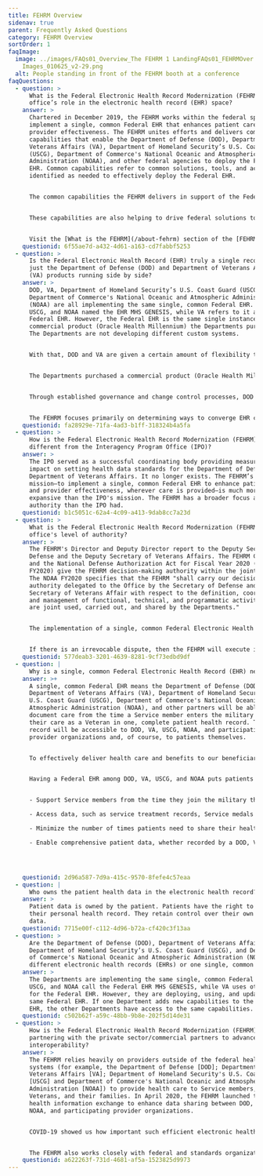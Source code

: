 ```yaml
---
title: FEHRM Overview
sidenav: true
parent: Frequently Asked Questions
category: FEHRM Overview
sortOrder: 1
faqImage:
  image: ../images/FAQs01_Overview_The FEHRM 1 LandingFAQs01_FEHRMOver Page
    Images_010625_v2-29.png
  alt: People standing in front of the FEHRM booth at a conference
faqQuestions:
  - question: >
      What is the Federal Electronic Health Record Modernization (FEHRM)
      office’s role in the electronic health record (EHR) space?
    answer: >
      Chartered in December 2019, the FEHRM works within the federal space to
      implement a single, common Federal EHR that enhances patient care and
      provider effectiveness. The FEHRM unites efforts and delivers common
      capabilities that enable the Department of Defense (DOD), Department of
      Veterans Affairs (VA), Department of Homeland Security’s U.S. Coast Guard
      (USCG), Department of Commerce's National Oceanic and Atmospheric
      Administration (NOAA), and other federal agencies to deploy the Federal
      EHR. Common capabilities refer to common solutions, tools, and activities
      identified as needed to effectively deploy the Federal EHR.


      The common capabilities the FEHRM delivers in support of the Federal EHR include managing the Federal Enclave; managing the joint health information exchange; leading analysis and integration of deployment activities at joint sharing sites; overseeing EHR configuration and content changes; providing software updates and solutions; tracking joint risks, issues, and opportunities as well as lessons learned; maintaining an integrated master schedule; and advancing interoperability.


      These capabilities are also helping to drive federal solutions to support effective health care delivery within the federal space that puts patients in the center. Through the FEHRM’s contributions and solutions, federal agencies like DOD, VA, USCG, and NOAA can lead the deployment of the Federal EHR.


      Visit the [What is the FEHRM](/about-fehrm) section of the [FEHRM website](/) to learn more about the FEHRM.
    questionid: 6f55ae7d-a432-4d61-a163-cd7fabbf5253
  - question: >
      Is the Federal Electronic Health Record (EHR) truly a single record or
      just the Department of Defense (DOD) and Department of Veterans Affairs
      (VA) products running side by side?
    answer: >
      DOD, VA, Department of Homeland Security’s U.S. Coast Guard (USCG), and
      Department of Commerce's National Oceanic and Atmospheric Administration
      (NOAA) are all implementing the same single, common Federal EHR. DOD,
      USCG, and NOAA named the EHR MHS GENESIS, while VA refers to it as the
      Federal EHR. However, the Federal EHR is the same single instance of the
      commercial product (Oracle Health Millennium) the Departments purchased.
      The Departments are not developing different custom systems.


      With that, DOD and VA are given a certain amount of flexibility to configure the Federal EHR differently to meet specific facilities’ needs while still maintaining interoperability between the Departments. Regardless, they are using the same instance of the Federal EHR.


      The Departments purchased a commercial product (Oracle Health Millennium) and must first maximize the solutions available within the product. Occasionally, elements of the core product require configuration changes to meet departmental or business requirements.


      Through established governance and change control processes, DOD and VA sites can each request configuration changes (e.g., add, edit, or remove user roles, workflows, and other configuration items, such as interfaces, forms, assessments, and scales) as long as these changes do not undermine interoperability between the Departments. Approved changes are implemented within the Federal EHR, and any Departments using the EHR have access to these changes.


      The FEHRM focuses primarily on determining ways to converge EHR configurations to streamline the patient and provider experience between the Departments. The goal is to ensure providers have a common user experience defined by evidence-based best practices, and patients have a consistent care experience, regardless of where they get care.
    questionid: fa28929e-71fa-4ad3-b1ff-318324b4a5fa
  - question: >
      How is the Federal Electronic Health Record Modernization (FEHRM) office
      different from the Interagency Program Office (IPO)?
    answer: >
      The IPO served as a successful coordinating body providing measurable
      impact on setting health data standards for the Department of Defense and
      Department of Veterans Affairs. It no longer exists. The FEHRM’s
      mission—to implement a single, common Federal EHR to enhance patient care
      and provider effectiveness, wherever care is provided—is much more
      expansive than the IPO's mission. The FEHRM has a broader focus and more
      authority than the IPO had.
    questionid: b1c5051c-62a4-4c09-a413-9dab8cc7a23d
  - question: >
      What is the Federal Electronic Health Record Modernization (FEHRM)
      office's level of authority?
    answer: >
      The FEHRM's Director and Deputy Director report to the Deputy Secretary of
      Defense and the Deputy Secretary of Veterans Affairs. The FEHRM Charter
      and the National Defense Authorization Act for Fiscal Year 2020 (NDAA
      FY2020) give the FEHRM decision-making authority within the joint space.
      The NDAA FY2020 specifies that the FEHRM "shall carry our decision-making
      authority delegated to the Office by the Secretary of Defense and the
      Secretary of Veterans Affair with respect to the definition, coordination,
      and management of functional, technical, and programmatic activities that
      are joint used, carried out, and shared by the Departments."


      The implementation of a single, common Federal Electronic Health Record (EHR) is a massive transformation with multiple cabinet-level offices involved, and it will not succeed with a command-and-control approach. Instead, the FEHRM works through collaboration, facilitation, consensus building, and the commitment of its partners to provide the best health care experience for patients and providers.


      If there is an irrevocable dispute, then the FEHRM will execute its authority and act as an arbiter as needed. However, the FEHRM has created an environment, including collaborative processes, procedures, and forums, to enable joint decision-making and issue resolution at the lowest possible levels.
    questionid: 577deab3-3201-4639-8281-9cf73edbd9df
  - question: |
      Why is a single, common Federal Electronic Health Record (EHR) necessary?
    answer: >+
      A single, common Federal EHR means the Department of Defense (DOD),
      Department of Veterans Affairs (VA), Department of Homeland Security's
      U.S. Coast Guard (USCG), Department of Commerce's National Oceanic and
      Atmospheric Administration (NOAA), and other partners will be able to
      document care from the time a Service member enters the military through
      their care as a Veteran in one, complete patient health record. This
      record will be accessible to DOD, VA, USCG, NOAA, and participating
      provider organizations and, of course, to patients themselves.


      To effectively deliver health care and benefits to our beneficiaries, DOD, VA, USCG, and NOAA need to be able to access a patient's longitudinal health record. The separate, legacy EHR systems are outdated and unable to create a seamless care experience as provided by the Federal EHR.


      Having a Federal EHR among DOD, VA, USCG, and NOAA puts patients at the center. It allows the Departments and other partners to achieve the following:


      - Support Service members from the time they join the military through their care as a Veteran in one, complete patient health record that the patient can access—enabling an integrated, patient-centered continuum of care.

      - Access data, such as service treatment records, Service medals and honors, housing status, and other information, to ensure a transitioning Veteran receives all the benefits they have earned in a seamless, timely fashion.

      - Minimize the number of times patients need to share their health histories, undergo duplicative tests, or manage printed health records.

      - Enable comprehensive patient data, whether recorded by a DOD, VA, USCG, NOAA, or participating provider organizations, to be readily available wherever care is provided—the more patient data clinicians have, the more informed care they can deliver to their patients.




    questionid: 2d96a587-7d9a-415c-9570-8fefe4c57eaa
  - question: |
      Who owns the patient health data in the electronic health record?
    answer: >
      Patient data is owned by the patient. Patients have the right to access
      their personal health record. They retain control over their own health
      data.
    questionid: 7715e00f-c112-4d96-b72a-cf420c3f13aa
  - question: >
      Are the Department of Defense (DOD), Department of Veterans Affairs (VA),
      Department of Homeland Security’s U.S. Coast Guard (USCG), and Department
      of Commerce's National Oceanic and Atmospheric Administration (NOAA) using
      different electronic health records (EHRs) or one single, common EHR?
    answer: >
      The Departments are implementing the same single, common Federal EHR. DOD,
      USCG, and NOAA call the Federal EHR MHS GENESIS, while VA uses other names
      for the Federal EHR. However, they are deploying, using, and updating the
      same Federal EHR. If one Department adds new capabilities to the Federal
      EHR, the other Departments have access to the same capabilities.
    questionid: c502b62f-a59c-48bb-9b8e-202f5d14de31
  - question: >
      How is the Federal Electronic Health Record Modernization (FEHRM) office
      partnering with the private sector/commercial partners to advance
      interoperability?
    answer: >
      The FEHRM relies heavily on providers outside of the federal health care
      systems (for example, the Department of Defense [DOD]; Department of
      Veterans Affairs [VA]; Department of Homeland Security's U.S. Coast Guard
      [USCG] and Department of Commerce's National Oceanic and Atmospheric
      Administration [NOAA]) to provide health care to Service members,
      Veterans, and their families. In April 2020, the FEHRM launched the joint
      health information exchange to enhance data sharing between DOD, VA, USCG,
      NOAA, and participating provider organizations.


      COVID-19 showed us how important such efficient electronic health information sharing is for clinicians on the front lines. The more information they have about their patients, the better they can meet their needs.


      The FEHRM also works closely with federal and standards organizations and private-sector partners to advance interoperability standards that enable the exchange of information across all sectors of industry and government.
    questionid: a622263f-731d-4681-af5a-1523825d9973
---
```

